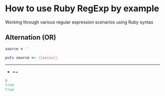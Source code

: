 # How to use Ruby RegExp by example

Working through various regular expression scenarios using Ruby syntax

## Alternation (OR)

```ruby
source = ''

puts source =~ /[aeiou]/
```

---

- =~

```ruby
0
true
true
```
